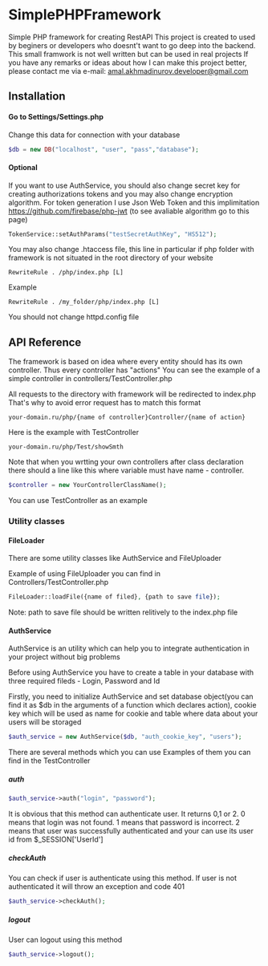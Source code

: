 # SimplePHPFramework
Simple PHP framework for creating RestAPI 
This project is created to used by beginers or developers who doesnt't want to go deep into the backend.
This small framwork is not well written but can be used in real projects
If you have any remarks or ideas about how  I can make this project better, please contact me via e-mail: amal.akhmadinurov.developer@gmail.com


## Installation
#### Go to Settings/Settings.php
Change this data for connection with your database


```php
$db = new DB("localhost", "user", "pass","database");

```

#### Optional
If you want to use AuthService, you should also change secret key for creating authorizations tokens and you may also change encryption algorithm.
For token generation I use Json Web Token and this implimitation https://github.com/firebase/php-jwt (to see avaliable algorithm go to this page)
```php
TokenService::setAuthParams("testSecretAuthKey", "HS512");
```
You may also change .htaccess file, this line in particular if php folder with framework is not situated in the root directory of your website 

```
RewriteRule . /php/index.php [L]
```
Example 

```
RewriteRule . /my_folder/php/index.php [L]
```

You should not change httpd.config file



## API Reference

The framework is based on idea where every entity should has its own controller. Thus every controller has "actions" 
You can see the example of a simple controller in controllers/TestController.php

All requests to the directory with framework will be redirected to index.php
That's why to avoid error request has to match this format

```
your-domain.ru/php/{name of controller}Controller/{name of action}
```

Here is the example with TestController

```
your-domain.ru/php/Test/showSmth
```

Note that when you wrtting your own controllers after class declaration there should a line like this where variable must have name - controller.


```php
$controller = new YourControllerClassName();
```

You can use TestController as an example

### Utility classes


#### FileLoader
There are some utility classes like AuthService and FileUploader

Example of using FileUploader you can find in Controllers/TestController.php


```php
FileLoader::loadFile({name of filed}, {path to save file});
```

Note: path to save file should be written relitively to the index.php file

#### AuthService

AuthService is an utility which can help you to integrate authentication in your project without big problems

Before using AuthService you have to create a table in your database with three required fileds - Login, Password and Id

Firstly, you need to initialize AuthService and set database object(you can find it as $db in the arguments of a function which declares action), cookie key which will be used as name for cookie and table where data about your users will be storaged

```php
$auth_service = new AuthService($db, "auth_cookie_key", "users");
```

There are several methods which you can use
Examples of them you can find in the TestController
##### auth


```php
$auth_service->auth("login", "password");
```
It is obvious that this method can  authenticate user. 
It returns 0,1 or 2. 
0 means that login was not found.
1 means that password is incorrect.
2 means that user was successfully authenticated and your can use its user id from $_SESSION['UserId']

##### checkAuth

You can check if user is authenticate using this method. If user is not authenticated it will throw an exception and code 401
```php
$auth_service->checkAuth();
```

##### logout
User can logout using this method
```php
$auth_service->logout();
```
